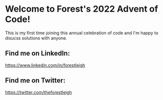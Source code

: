 # Welcome to Forest's 2022 Advent of Code! 

This is my first time joining this annual celebration of code and I'm happy to disucss solutions with anyone. 

## Find me on LinkedIn: 
https://www.linkedin.com/in/forestleigh 

## Find me on Twitter: 
https://twitter.com/theforestleigh